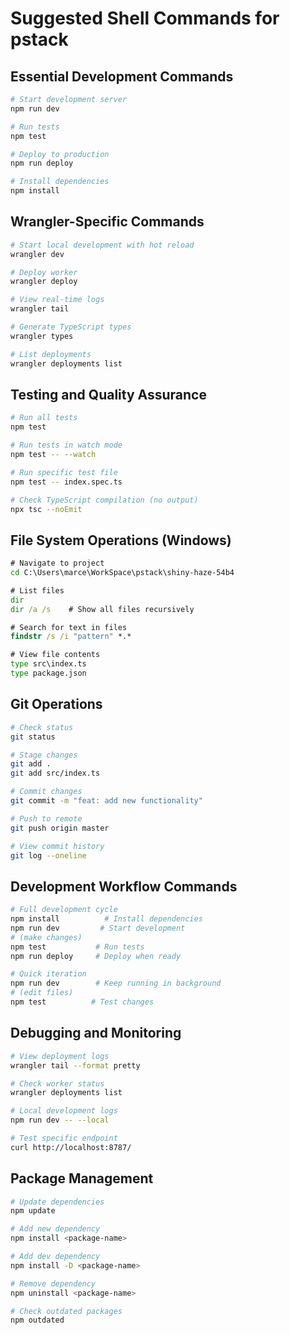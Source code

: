 # Suggested Shell Commands for pstack

## Essential Development Commands
```bash
# Start development server
npm run dev

# Run tests
npm test

# Deploy to production  
npm run deploy

# Install dependencies
npm install
```

## Wrangler-Specific Commands
```bash
# Start local development with hot reload
wrangler dev

# Deploy worker
wrangler deploy  

# View real-time logs
wrangler tail

# Generate TypeScript types
wrangler types

# List deployments
wrangler deployments list
```

## Testing and Quality Assurance
```bash
# Run all tests
npm test

# Run tests in watch mode
npm test -- --watch

# Run specific test file
npm test -- index.spec.ts

# Check TypeScript compilation (no output)
npx tsc --noEmit
```

## File System Operations (Windows)
```cmd
# Navigate to project
cd C:\Users\marce\WorkSpace\pstack\shiny-haze-54b4

# List files
dir
dir /a /s    # Show all files recursively

# Search for text in files
findstr /s /i "pattern" *.*

# View file contents
type src\index.ts
type package.json
```

## Git Operations
```bash
# Check status
git status

# Stage changes
git add .
git add src/index.ts

# Commit changes
git commit -m "feat: add new functionality"

# Push to remote
git push origin master

# View commit history
git log --oneline
```

## Development Workflow Commands
```bash
# Full development cycle
npm install          # Install dependencies
npm run dev         # Start development
# (make changes)
npm test           # Run tests
npm run deploy     # Deploy when ready

# Quick iteration
npm run dev        # Keep running in background
# (edit files)
npm test          # Test changes
```

## Debugging and Monitoring
```bash
# View deployment logs
wrangler tail --format pretty

# Check worker status
wrangler deployments list

# Local development logs
npm run dev -- --local

# Test specific endpoint
curl http://localhost:8787/
```

## Package Management
```bash
# Update dependencies
npm update

# Add new dependency
npm install <package-name>

# Add dev dependency  
npm install -D <package-name>

# Remove dependency
npm uninstall <package-name>

# Check outdated packages
npm outdated
```